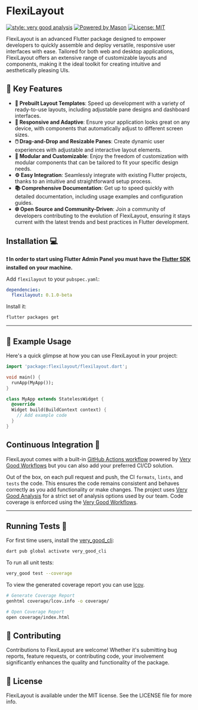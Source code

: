 # FlexiLayout

[![style: very good analysis][very_good_analysis_badge]][very_good_analysis_link]
[![Powered by Mason](https://img.shields.io/endpoint?url=https%3A%2F%2Ftinyurl.com%2Fmason-badge)](https://github.com/felangel/mason)
[![License: MIT][license_badge]][license_link]

FlexiLayout is an advanced Flutter package designed to empower developers to quickly assemble and deploy versatile, responsive user interfaces with ease. Tailored for both web and desktop applications, FlexiLayout offers an extensive range of customizable layouts and components, making it the ideal toolkit for creating intuitive and aesthetically pleasing UIs.

## 🚀 Key Features

- **📐 Prebuilt Layout Templates**: Speed up development with a variety of ready-to-use layouts, including adjustable pane designs and dashboard interfaces.
- **📲 Responsive and Adaptive**: Ensure your application looks great on any device, with components that automatically adjust to different screen sizes.
- **🖱️ Drag-and-Drop and Resizable Panes**: Create dynamic user experiences with adjustable and interactive layout elements.
- **🔧 Modular and Customizable**: Enjoy the freedom of customization with modular components that can be tailored to fit your specific design needs.
- **⚙️ Easy Integration**: Seamlessly integrate with existing Flutter projects, thanks to an intuitive and straightforward setup process.
- **📚 Comprehensive Documentation**: Get up to speed quickly with detailed documentation, including usage examples and configuration guides.
- **🌐 Open Source and Community-Driven**: Join a community of developers contributing to the evolution of FlexiLayout, ensuring it stays current with the latest trends and best practices in Flutter development.

## Installation 💻

**❗ In order to start using Flutter Admin Panel you must have the [Flutter SDK][flutter_install_link] installed on your machine.**

Add `flexilayout` to your `pubspec.yaml`:

```yaml
dependencies:
  flexilayout: 0.1.0-beta
```

Install it:

```sh
flutter packages get
```

---

## 📖 Example Usage

Here's a quick glimpse at how you can use FlexiLayout in your project:

```dart
import 'package:flexilayout/flexilayout.dart';

void main() {
  runApp(MyApp());
}

class MyApp extends StatelessWidget {
  @override
  Widget build(BuildContext context) {
    // Add example code
  }
}
```

## Continuous Integration 🤖

FlexiLayout comes with a built-in [GitHub Actions workflow][github_actions_link] powered by [Very Good Workflows][very_good_workflows_link] but you can also add your preferred CI/CD solution.

Out of the box, on each pull request and push, the CI `formats`, `lints`, and `tests` the code. This ensures the code remains consistent and behaves correctly as you add functionality or make changes. The project uses [Very Good Analysis][very_good_analysis_link] for a strict set of analysis options used by our team. Code coverage is enforced using the [Very Good Workflows][very_good_coverage_link].

---

## Running Tests 🧪

For first time users, install the [very_good_cli][very_good_cli_link]:

```sh
dart pub global activate very_good_cli
```

To run all unit tests:

```sh
very_good test --coverage
```

To view the generated coverage report you can use [lcov](https://github.com/linux-test-project/lcov).

```sh
# Generate Coverage Report
genhtml coverage/lcov.info -o coverage/

# Open Coverage Report
open coverage/index.html
```

[flutter_install_link]: https://docs.flutter.dev/get-started/install
[github_actions_link]: https://docs.github.com/en/actions/learn-github-actions
[license_badge]: https://img.shields.io/badge/license-MIT-blue.svg
[license_link]: https://opensource.org/licenses/MIT
[logo_black]: https://raw.githubusercontent.com/VGVentures/very_good_brand/main/styles/README/vgv_logo_black.png#gh-light-mode-only
[logo_white]: https://raw.githubusercontent.com/VGVentures/very_good_brand/main/styles/README/vgv_logo_white.png#gh-dark-mode-only
[mason_link]: https://github.com/felangel/mason
[very_good_analysis_badge]: https://img.shields.io/badge/style-very_good_analysis-B22C89.svg
[very_good_analysis_link]: https://pub.dev/packages/very_good_analysis
[very_good_cli_link]: https://pub.dev/packages/very_good_cli
[very_good_coverage_link]: https://github.com/marketplace/actions/very-good-coverage
[very_good_ventures_link]: https://verygood.ventures
[very_good_ventures_link_light]: https://verygood.ventures#gh-light-mode-only
[very_good_ventures_link_dark]: https://verygood.ventures#gh-dark-mode-only
[very_good_workflows_link]: https://github.com/VeryGoodOpenSource/very_good_workflows

## 💪 Contributing

Contributions to FlexiLayout are welcome! Whether it's submitting bug reports, feature requests, or contributing code, your involvement significantly enhances the quality and functionality of the package.

## 📜 License

FlexiLayout is available under the MIT license. See the LICENSE file for more info.
